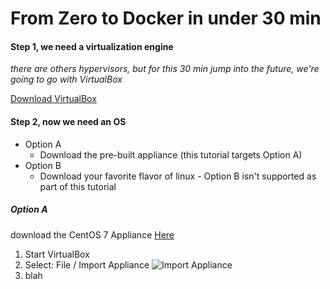 # From Zero to Docker in under 30 min

#### Step 1, we need a virtualization engine
*there are others hypervisors, but for this 30 min jump into the future, we're going to go with VirtualBox*

[Download VirtualBox](https://download.virtualbox.org/virtualbox/5.2.18/VirtualBox-5.2.18-124319-Win.exe)

#### Step 2, now we need an OS
 * Option A
    - Download the pre-built appliance (this tutorial targets Option A)
 * 	Option B
    - Download your favorite flavor of linux - Option B isn't supported as part of this tutorial

##### Option A
 download the CentOS 7 Appliance [Here](http://someurl)

 1. Start VirtualBox
 2.  Select: File / Import Appliance
![Import Appliance](stpe2.png)
 3. blah 
